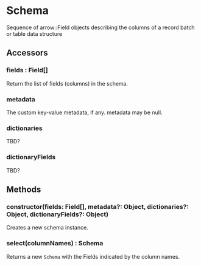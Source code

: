 # Schema

Sequence of arrow::Field objects describing the columns of a record batch or table data structure


## Accessors

### fields : Field[]

Return the list of fields (columns) in the schema.

### metadata

The custom key-value metadata, if any. metadata may be null.

### dictionaries

TBD?

### dictionaryFields

TBD?


## Methods

### constructor(fields: Field[], metadata?: Object, dictionaries?: Object, dictionaryFields?: Object)

Creates a new schema instance.


### select(columnNames) : Schema

Returns a new `Schema` with the Fields indicated by the column names.



